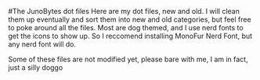 #The JunoBytes dot files
Here are my dot files, new and old. I will clean them up eventually and sort them into new and old categories, but feel free to poke around all the files. Most are dog themed, and I use nerd fonts to get the icons to show up. So I reccomend installing MonoFur Nerd Font, but any nerd font will do.

Some of these files are not modified yet, please bare with me, I am in fact, just a silly doggo 


